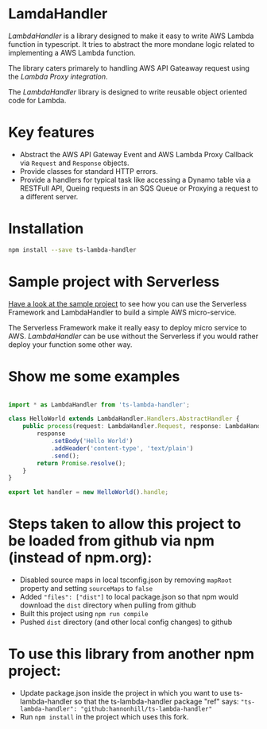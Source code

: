 # LamdaHandler

_LambdaHandler_ is a library designed to make it easy to write AWS Lambda function in typescript. It tries to abstract the more mondane logic related to implementing a AWS Lambda function.

The library caters primarely to handling AWS API Gateaway request using the _Lambda Proxy integration_.

The _LambdaHandler_ library is designed to write reusable object oriented code for Lambda.

# Key features
* Abstract the AWS API Gateway Event and AWS Lambda Proxy Callback via `Request` and `Response` objects.
* Provide classes for standard HTTP errors.
* Provide a handlers for typical task like accessing a Dynamo table via a RESTFull API, Queing requests in an SQS Queue or Proxying a request to a different server.


# Installation
```bash
npm install --save ts-lambda-handler
```

# Sample project with Serverless
[Have a look at the sample project](https://github.com/syrp-nz/serverless-ts-lambda-handler-sample) to see how you can use the Serverless Framework and LambdaHandler to build a simple AWS micro-service.

The Serverless Framework make it really easy to deploy micro service to AWS. _LambdaHandler_ can be use without the Serverless if you would rather deploy your function some other way.

# Show me some examples

```typescript

import * as LambdaHandler from 'ts-lambda-handler';

class HelloWorld extends LambdaHandler.Handlers.AbstractHandler {
    public process(request: LambdaHandler.Request, response: LambdaHandler.Response): Promise<void> {
        response
            .setBody('Hello World')
            .addHeader('content-type', 'text/plain')
            .send();
        return Promise.resolve();
    }
}

export let handler = new HelloWorld().handle;

```

# Steps taken to allow this project to be loaded from github via npm (instead of npm.org):
* Disabled source maps in local tsconfig.json by removing `mapRoot` property and setting `sourceMaps` to `false`
* Added `"files": ["dist"]` to local package.json so that npm would download the `dist` directory when pulling from github
* Built this project using `npm run compile`
* Pushed `dist` directory (and other local config changes) to github

# To use this library from another npm project:
* Update package.json inside the project in which you want to use ts-lambda-handler so that the ts-lambda-handler package "ref" says:
`"ts-lambda-handler": "github:hannonhill/ts-lambda-handler"`
* Run `npm install` in the project which uses this fork.


